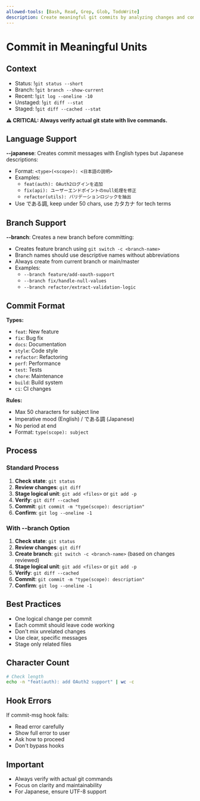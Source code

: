 ```yaml
---
allowed-tools: [Bash, Read, Grep, Glob, TodoWrite]
description: Create meaningful git commits by analyzing changes and committing in logical units
---
```


# Commit in Meaningful Units

## Context
- Status: !`git status --short`
- Branch: !`git branch --show-current`
- Recent: !`git log --oneline -10`
- Unstaged: !`git diff --stat`
- Staged: !`git diff --cached --stat`

**⚠️ CRITICAL: Always verify actual git state with live commands.**

## Language Support

**--japanese**: Creates commit messages with English types but Japanese descriptions:
- Format: `<type>(<scope>): <日本語の説明>`
- Examples:
  - `feat(auth): OAuth2ログインを追加`
  - `fix(api): ユーザーエンドポイントのnull処理を修正`
  - `refactor(utils): バリデーションロジックを抽出`
- Use である調, keep under 50 chars, use カタカナ for tech terms

## Branch Support

**--branch**: Creates a new branch before committing:
- Creates feature branch using `git switch -c <branch-name>`
- Branch names should use descriptive names without abbreviations
- Always create from current branch or main/master
- Examples:
  - `--branch feature/add-oauth-support`
  - `--branch fix/handle-null-values`
  - `--branch refactor/extract-validation-logic`

## Commit Format

**Types:**
- `feat`: New feature
- `fix`: Bug fix
- `docs`: Documentation
- `style`: Code style
- `refactor`: Refactoring
- `perf`: Performance
- `test`: Tests
- `chore`: Maintenance
- `build`: Build system
- `ci`: CI changes

**Rules:**
- Max 50 characters for subject line
- Imperative mood (English) / である調 (Japanese)
- No period at end
- Format: `type(scope): subject`

## Process

### Standard Process
1. **Check state**: `git status`
2. **Review changes**: `git diff`
3. **Stage logical unit**: `git add <files>` or `git add -p`
4. **Verify**: `git diff --cached`
5. **Commit**: `git commit -m "type(scope): description"`
6. **Confirm**: `git log --oneline -1`

### With --branch Option
1. **Check state**: `git status`
2. **Review changes**: `git diff`
3. **Create branch**: `git switch -c <branch-name>` (based on changes reviewed)
4. **Stage logical unit**: `git add <files>` or `git add -p`
5. **Verify**: `git diff --cached`
6. **Commit**: `git commit -m "type(scope): description"`
7. **Confirm**: `git log --oneline -1`

## Best Practices
- One logical change per commit
- Each commit should leave code working
- Don't mix unrelated changes
- Use clear, specific messages
- Stage only related files

## Character Count
```bash
# Check length
echo -n "feat(auth): add OAuth2 support" | wc -c
```

## Hook Errors
If commit-msg hook fails:
- Read error carefully
- Show full error to user
- Ask how to proceed
- Don't bypass hooks

## Important
- Always verify with actual git commands
- Focus on clarity and maintainability
- For Japanese, ensure UTF-8 support
